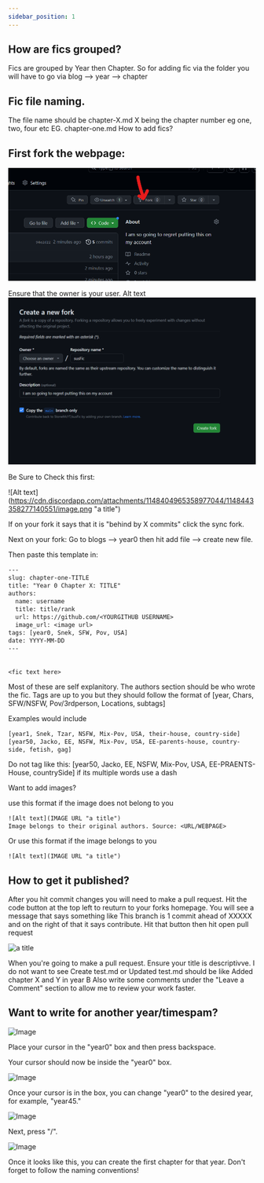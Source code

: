```yaml
---
sidebar_position: 1
---
```



## How are fics grouped?​

Fics are grouped by Year then Chapter. So for adding fic via the folder you will have to go via blog --> year --> chapter


## Fic file naming.​

The file name should be chapter-X.md X being the chapter number eg one, two, four etc EG. chapter-one.md
How to add fics?​

## First fork the webpage:
![Alt text](guideImages/howToFork.png "a title")

Ensure that the owner is your user. Alt text
![Alt text](guideImages/howToFork1.png "a title" )

Be Sure to Check this first:​

![Alt text] (https://cdn.discordapp.com/attachments/1148404965358977044/1148443358277140551/image.png "a title")

If on your fork it says that it is "behind by X commits" click the sync fork.

Next on your fork: Go to blogs --> year0 then hit add file --> create new file.

Then paste this template in:
```
---
slug: chapter-one-TITLE
title: "Year 0 Chapter X: TITLE"
authors:
  name: username
  title: title/rank
  url: https://github.com/<YOURGITHUB USERNAME>
  image_url: <image url>
tags: [year0, Snek, SFW, Pov, USA]
date: YYYY-MM-DD
---


<fic text here>
```
Most of these are self explanitory. The authors section should be who wrote the fic. Tags are up to you but they should follow the format of 
[year, Chars, SFW/NSFW, Pov/3rdperson, Locations, subtags] 

Examples would include
```
[year1, Snek, Tzar, NSFW, Mix-Pov, USA, their-house, country-side]
[year50, Jacko, EE, NSFW, Mix-Pov, USA, EE-parents-house, country-side, fetish, gag]
```
Do not tag like this: [year50, Jacko, EE, NSFW, Mix-Pov, USA, EE-PRAENTS-House, countrySide] if its multiple words use a dash

Want to add images?​

use this format if the image does not belong to you
```
![Alt text](IMAGE URL "a title")
Image belongs to their original authors. Source: <URL/WEBPAGE>
```
Or use this format if the image belongs to you
```
![Alt text](IMAGE URL "a title")
```
## How to get it published?​

After you hit commit changes you will need to make a pull request. Hit the code button at the top left to reuturn to your forks homepage. You will see a message that says something like This branch is 1 commit ahead of XXXXX and on the right of that it says contribute. Hit that button then hit open pull request

![a title](https://cdn.discordapp.com/attachments/1148404965358977044/1148443358277140551/image.png)


When you're going to make a pull request. Ensure your title is descriptivve. I do not want to see Create test.md or Updated test.md should be like Added chapter X and Y in year B Also write some comments under the "Leave a Comment" section to allow me to review your work faster.


## Want to write for another year/timespam?​



![Image](https://cdn.discordapp.com/attachments/1086048264295555116/1148442132810580058/image.png "Title")

Place your cursor in the "year0" box and then press backspace.

Your cursor should now be inside the "year0" box.

![Image](https://cdn.discordapp.com/attachments/1086048264295555116/1148442132810580058/image.png "Title")

Once your cursor is in the box, you can change "year0" to the desired year, for example, "year45."

![Image](https://cdn.discordapp.com/attachments/1148404965358977044/1148442556724674611/image.png "Title")

Next, press "/".

![Image](https://cdn.discordapp.com/attachments/1148404965358977044/1148442767136141383/image.png "Title")

Once it looks like this, you can create the first chapter for that year. Don't forget to follow the naming conventions!
